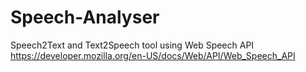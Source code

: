 # Speech-Analyser
Speech2Text and Text2Speech tool using Web Speech API https://developer.mozilla.org/en-US/docs/Web/API/Web_Speech_API
